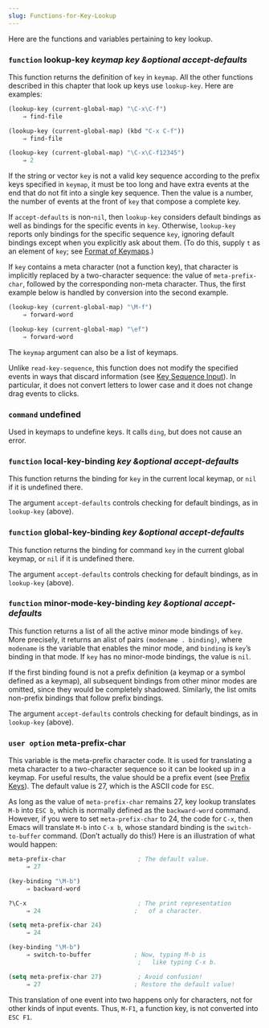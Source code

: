 ```yaml
---
slug: Functions-for-Key-Lookup
---
```


Here are the functions and variables pertaining to key lookup.

### <span className="tag function">`function`</span> **lookup-key** *keymap key \&optional accept-defaults*

This function returns the definition of `key` in `keymap`. All the other functions described in this chapter that look up keys use `lookup-key`. Here are examples:

```lisp
(lookup-key (current-global-map) "\C-x\C-f")
    ⇒ find-file
```

```lisp
(lookup-key (current-global-map) (kbd "C-x C-f"))
    ⇒ find-file
```

```lisp
(lookup-key (current-global-map) "\C-x\C-f12345")
    ⇒ 2
```

If the string or vector `key` is not a valid key sequence according to the prefix keys specified in `keymap`, it must be too long and have extra events at the end that do not fit into a single key sequence. Then the value is a number, the number of events at the front of `key` that compose a complete key.

If `accept-defaults` is non-`nil`, then `lookup-key` considers default bindings as well as bindings for the specific events in `key`. Otherwise, `lookup-key` reports only bindings for the specific sequence `key`, ignoring default bindings except when you explicitly ask about them. (To do this, supply `t` as an element of `key`; see [Format of Keymaps](Format-of-Keymaps).)

If `key` contains a meta character (not a function key), that character is implicitly replaced by a two-character sequence: the value of `meta-prefix-char`, followed by the corresponding non-meta character. Thus, the first example below is handled by conversion into the second example.

```lisp
(lookup-key (current-global-map) "\M-f")
    ⇒ forward-word
```

```lisp
(lookup-key (current-global-map) "\ef")
    ⇒ forward-word
```

The `keymap` argument can also be a list of keymaps.

Unlike `read-key-sequence`, this function does not modify the specified events in ways that discard information (see [Key Sequence Input](Key-Sequence-Input)). In particular, it does not convert letters to lower case and it does not change drag events to clicks.

### <span className="tag command">`command`</span> **undefined**

Used in keymaps to undefine keys. It calls `ding`, but does not cause an error.

### <span className="tag function">`function`</span> **local-key-binding** *key \&optional accept-defaults*

This function returns the binding for `key` in the current local keymap, or `nil` if it is undefined there.

The argument `accept-defaults` controls checking for default bindings, as in `lookup-key` (above).

### <span className="tag function">`function`</span> **global-key-binding** *key \&optional accept-defaults*

This function returns the binding for command `key` in the current global keymap, or `nil` if it is undefined there.

The argument `accept-defaults` controls checking for default bindings, as in `lookup-key` (above).

### <span className="tag function">`function`</span> **minor-mode-key-binding** *key \&optional accept-defaults*

This function returns a list of all the active minor mode bindings of `key`. More precisely, it returns an alist of pairs `(modename . binding)`, where `modename` is the variable that enables the minor mode, and `binding` is `key`’s binding in that mode. If `key` has no minor-mode bindings, the value is `nil`.

If the first binding found is not a prefix definition (a keymap or a symbol defined as a keymap), all subsequent bindings from other minor modes are omitted, since they would be completely shadowed. Similarly, the list omits non-prefix bindings that follow prefix bindings.

The argument `accept-defaults` controls checking for default bindings, as in `lookup-key` (above).

### <span className="tag useroption">`user option`</span> **meta-prefix-char**

This variable is the meta-prefix character code. It is used for translating a meta character to a two-character sequence so it can be looked up in a keymap. For useful results, the value should be a prefix event (see [Prefix Keys](Prefix-Keys)). The default value is 27, which is the ASCII code for `ESC`.

As long as the value of `meta-prefix-char` remains 27, key lookup translates `M-b` into `ESC b`, which is normally defined as the `backward-word` command. However, if you were to set `meta-prefix-char` to 24, the code for `C-x`, then Emacs will translate `M-b` into `C-x b`, whose standard binding is the `switch-to-buffer` command. (Don’t actually do this!) Here is an illustration of what would happen:

```lisp
meta-prefix-char                    ; The default value.
     ⇒ 27
```

```lisp
(key-binding "\M-b")
     ⇒ backward-word
```

```lisp
?\C-x                               ; The print representation
     ⇒ 24                          ;   of a character.
```

```lisp
(setq meta-prefix-char 24)
     ⇒ 24
```

```lisp
(key-binding "\M-b")
     ⇒ switch-to-buffer            ; Now, typing M-b is
                                    ;   like typing C-x b.

(setq meta-prefix-char 27)          ; Avoid confusion!
     ⇒ 27                          ; Restore the default value!
```

This translation of one event into two happens only for characters, not for other kinds of input events. Thus, `M-F1`, a function key, is not converted into `ESC F1`.
